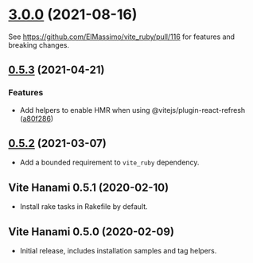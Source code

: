 # [3.0.0](https://github.com/ElMassimo/vite_ruby/compare/vite_hanami@0.5.3...vite_hanami@3.0.0) (2021-08-16)

See https://github.com/ElMassimo/vite_ruby/pull/116 for features and breaking changes.

## [0.5.3](https://github.com/ElMassimo/vite_ruby/compare/vite_hanami@0.5.2...vite_hanami@0.5.3) (2021-04-21)


### Features

* Add helpers to enable HMR when using @vitejs/plugin-react-refresh ([a80f286](https://github.com/ElMassimo/vite_ruby/commit/a80f286d4305bbae29ea7cea42a4329a530f43fa))



## [0.5.2](https://github.com/ElMassimo/vite_ruby/compare/vite_hanami@0.5.1...vite_hanami@0.5.2) (2021-03-07)

- Add a bounded requirement to `vite_ruby` dependency.

## Vite Hanami 0.5.1 (2020-02-10)

- Install rake tasks in Rakefile by default.

## Vite Hanami 0.5.0 (2020-02-09)

- Initial release, includes installation samples and tag helpers.
